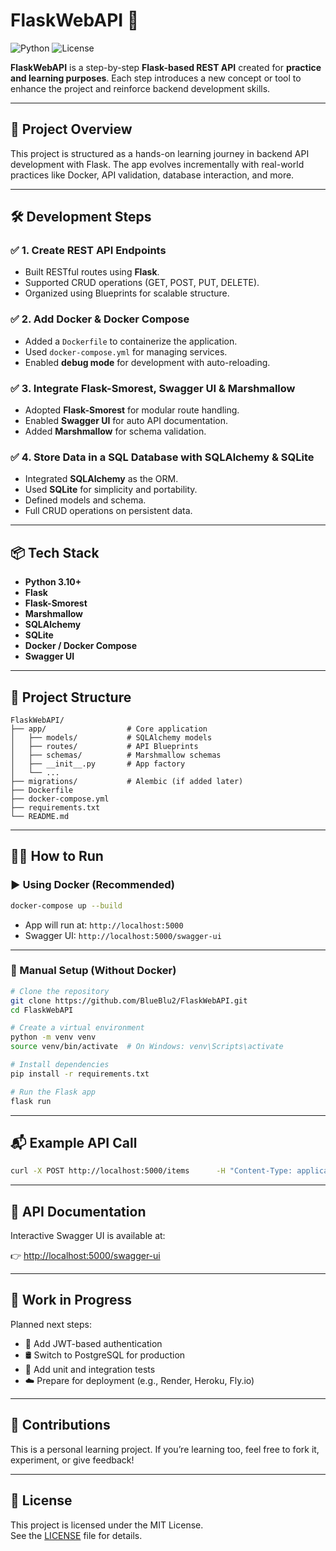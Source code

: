 # FlaskWebAPI 🚀

![Python](https://img.shields.io/badge/python-3.10+-blue)
![License](https://img.shields.io/badge/license-MIT-green)

**FlaskWebAPI** is a step-by-step **Flask-based REST API** created for **practice and learning purposes**. Each step introduces a new concept or tool to enhance the project and reinforce backend development skills.

---

## 📌 Project Overview

This project is structured as a hands-on learning journey in backend API development with Flask. The app evolves incrementally with real-world practices like Docker, API validation, database interaction, and more.

---

## 🛠️ Development Steps

### ✅ 1. Create REST API Endpoints

- Built RESTful routes using **Flask**.
- Supported CRUD operations (GET, POST, PUT, DELETE).
- Organized using Blueprints for scalable structure.

### ✅ 2. Add Docker & Docker Compose

- Added a `Dockerfile` to containerize the application.
- Used `docker-compose.yml` for managing services.
- Enabled **debug mode** for development with auto-reloading.

### ✅ 3. Integrate Flask-Smorest, Swagger UI & Marshmallow

- Adopted **Flask-Smorest** for modular route handling.
- Enabled **Swagger UI** for auto API documentation.
- Added **Marshmallow** for schema validation.

### ✅ 4. Store Data in a SQL Database with SQLAlchemy & SQLite

- Integrated **SQLAlchemy** as the ORM.
- Used **SQLite** for simplicity and portability.
- Defined models and schema.
- Full CRUD operations on persistent data.

---

## 📦 Tech Stack

- **Python 3.10+**
- **Flask**
- **Flask-Smorest**
- **Marshmallow**
- **SQLAlchemy**
- **SQLite**
- **Docker / Docker Compose**
- **Swagger UI**

---

## 📁 Project Structure

```
FlaskWebAPI/
├── app/                  # Core application
│   ├── models/           # SQLAlchemy models
│   ├── routes/           # API Blueprints
│   ├── schemas/          # Marshmallow schemas
│   ├── __init__.py       # App factory
│   └── ...
├── migrations/           # Alembic (if added later)
├── Dockerfile
├── docker-compose.yml
├── requirements.txt
└── README.md
```

---

## 🧑‍💻 How to Run

### ▶️ Using Docker (Recommended)

```bash
docker-compose up --build
```

- App will run at: `http://localhost:5000`
- Swagger UI: `http://localhost:5000/swagger-ui`

---

### 🔧 Manual Setup (Without Docker)

```bash
# Clone the repository
git clone https://github.com/BlueBlu2/FlaskWebAPI.git
cd FlaskWebAPI

# Create a virtual environment
python -m venv venv
source venv/bin/activate  # On Windows: venv\Scripts\activate

# Install dependencies
pip install -r requirements.txt

# Run the Flask app
flask run
```

---

## 📬 Example API Call

```bash
curl -X POST http://localhost:5000/items      -H "Content-Type: application/json"      -d '{"name": "Book", "price": 19.99}'
```

---

## 📖 API Documentation

Interactive Swagger UI is available at:

👉 [http://localhost:5000/swagger-ui](http://localhost:5000/swagger-ui)

---

## 🚧 Work in Progress

Planned next steps:

- 🔐 Add JWT-based authentication
- 🛢️ Switch to PostgreSQL for production
- 🧪 Add unit and integration tests
- ☁️ Prepare for deployment (e.g., Render, Heroku, Fly.io)

---

## 🤝 Contributions

This is a personal learning project. If you’re learning too, feel free to fork it, experiment, or give feedback!

---

## 📄 License

This project is licensed under the MIT License.  
See the [LICENSE](LICENSE.txt) file for details.
